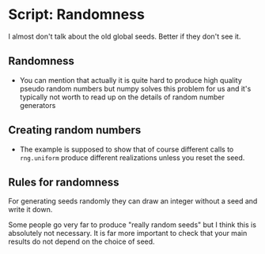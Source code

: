 # Script: Randomness

I almost don't talk about the old global seeds. Better if they don't see it.

## Randomness

- You can mention that actually it is quite hard to produce high quality pseudo random
  numbers but numpy solves this problem for us and it's typically not worth to read up
  on the details of random number generators

## Creating random numbers

- The example is supposed to show that of course different calls to `rng.uniform`
  produce different realizations unless you reset the seed.

## Rules for randomness

For generating seeds randomly they can draw an integer without a seed and write it down.

Some people go very far to produce "really random seeds" but I think this is absolutely
not necessary. It is far more important to check that your main results do not depend on
the choice of seed.
